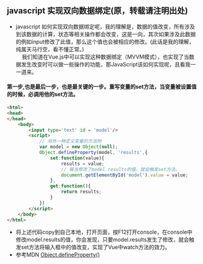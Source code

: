 ## javascript 实现双向数据绑定(原，转载请注明出处)
* javascript 如何实现双向数据绑定呢，我的理解是，数据的值改变，所有涉及到该数据的计算，状态等相关操作都会改变，这是一向，其次如果涉及此数据的例如input修改了此值，那么这个值也会被相应的修改。(此话是我的理解，纯属天马行空，看不懂正常。)<br/>&nbsp;&nbsp;&nbsp;&nbsp;我们知道在Vue.js中可以实现这种数据绑定（MVVM模式），也实现了当数据发生改变时可以做一些操作的功能，那JavaScript该如何实现呢，且看我一一道来。
#### 第一步,也是最后一步，也是最关键的一步。重写变量的set方法，当变量被设置值的时候，必调用他的set方法。
```html
<html>
<head>
</head>
	<body>
        <input type='text' id = 'model'/>
        <script>
            // 另外一种定义变量的方法哟
            var model = new Object(null);
            Object.defineProperty(model, 'results',{
                set:function(value){
                    results = value;
                    // 每当修改了model.results的值，就会触发set方法。
                    document.getElementById('model').value = value;
                },
                get:function(){
                    return results;
                }
            })
        </script>
    </body>
</html>
```
* 将上述代码copy到自己本地，打开页面，按F12打开console，在console中修改model.results的值，你会发现，只要model.results发生了修改，就会触发set方法将输入框中的值改变，实现了Vue中watch方法的效力。
* 参考MDN [Object.defineProperty()](https://developer.mozilla.org/en-US/docs/Web/JavaScript/Reference/Global_Objects/Object/defineProperty)
